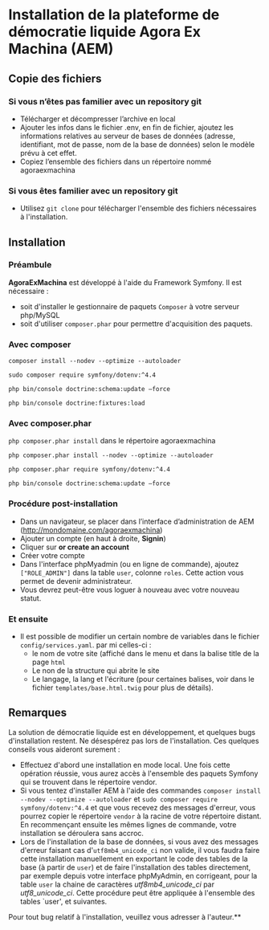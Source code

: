 # Installation de la plateforme de démocratie liquide Agora Ex Machina (AEM)

## Copie des fichiers

### Si vous n’êtes pas familier avec un repository git

* Télécharger et décompresser l’archive en local
* Ajouter les infos dans le fichier .env, en fin de fichier, ajoutez les informations relatives au serveur de bases de données (adresse, identifiant, mot de passe, nom de la base de données) selon le modèle prévu à cet effet.
* Copiez l’ensemble des fichiers dans un répertoire nommé agoraexmachina

### Si vous êtes familier avec un repository git

* Utilisez `git clone` pour télécharger l'ensemble des fichiers nécessaires à l'installation. 

## Installation

### Préambule

**AgoraExMachina** est développé à l'aide du Framework Symfony. Il est nécessaire :

* soit d'installer le gestionnaire de paquets `Composer` à votre serveur php/MySQL
* soit d'utiliser `composer.phar` pour permettre d'acquisition des paquets.

### Avec composer

`composer install --nodev --optimize --autoloader`

`sudo composer require symfony/dotenv:^4.4`

`php bin/console doctrine:schema:update —force`

`php bin/console doctrine:fixtures:load`

### Avec composer.phar

`php composer.phar install` dans le répertoire agoraexmachina

`php composer.phar install --nodev --optimize --autoloader`

`php composer.phar require symfony/dotenv:^4.4`

`php bin/console doctrine:schema:update —force`

### Procédure post-installation

* Dans un navigateur, se placer dans l’interface d’administration de AEM (http://mondomaine.com/agoraexmachina)
* Ajouter un compte (en haut à droite, **Signin**)
* Cliquer sur **or create an account**
* Créer votre compte 
* Dans l'interface phpMyadmin (ou en ligne de commande), ajoutez `["ROLE_ADMIN"]` dans la table `user`, colonne `roles`. Cette action vous permet de devenir administrateur.
* Vous devrez peut-être vous loguer à nouveau avec votre nouveau statut.

### Et ensuite

* Il est possible de modifier un certain nombre de variables dans le fichier `config/services.yaml`. par mi celles-ci :
  * le nom de votre site (affiché dans le menu et dans la balise title de la page `html`
  * Le non de la structure qui abrite le site
  * Le langage, la lang et l'écriture (pour certaines balises, voir dans le fichier `templates/base.html.twig` pour plus de détails).

## Remarques
La solution de démocratie liquide est en développement, et quelques bugs d'installation restent. Ne désespérez pas lors de l'installation. Ces quelques conseils vous aideront surement : 

* Effectuez d'abord une installation en mode local. Une fois cette opération réussie, vous aurez accès à l'ensemble des paquets Symfony qui se trouvent dans le répertoire vendor. 
* Si vous tentez d'installer AEM à l'aide des commandes `composer install --nodev --optimize --autoloader` et `sudo composer require symfony/dotenv:^4.4` et que vous recevez des messages d'erreur, vous pourrez copier le répertoire `vendor` à la racine de votre répertoire distant. En recommençant ensuite les mêmes lignes de commande, votre installation se déroulera sans accroc.
* Lors de l'installation de la base de données, si vous avez des messages d'erreur faisant cas d'`utf8mb4_unicode_ci` non valide, il vous faudra faire cette installation manuellement en exportant le code des tables de la base (à partir de `user`) et de faire l'installation des tables directement, par exemple depuis votre interface phpMyAdmin, en corrigeant, pour la table `user` la chaine de caractères *utf8mb4_unicode_ci* par *utf8_unicode_ci*. Cette procédure peut être appliquée à l'ensemble des tables `user', et suivantes.

Pour tout bug relatif à l'installation, veuillez vous adresser à l'auteur.**